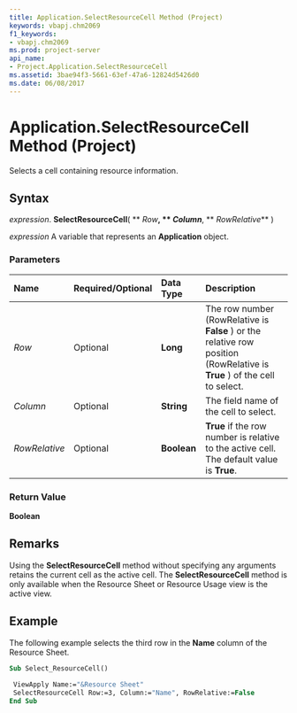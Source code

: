 ```yaml
---
title: Application.SelectResourceCell Method (Project)
keywords: vbapj.chm2069
f1_keywords:
- vbapj.chm2069
ms.prod: project-server
api_name:
- Project.Application.SelectResourceCell
ms.assetid: 3bae94f3-5661-63ef-47a6-12824d5426d0
ms.date: 06/08/2017
---
```



# Application.SelectResourceCell Method (Project)

Selects a cell containing resource information.


## Syntax

 _expression_. **SelectResourceCell**( ** _Row_**, ** _Column_**, ** _RowRelative_** )

 _expression_ A variable that represents an **Application** object.


### Parameters



|**Name**|**Required/Optional**|**Data Type**|**Description**|
|:-----|:-----|:-----|:-----|
| _Row_|Optional|**Long**|The row number (RowRelative is  **False** ) or the relative row position (RowRelative is **True** ) of the cell to select.|
| _Column_|Optional|**String**|The field name of the cell to select.|
| _RowRelative_|Optional|**Boolean**|**True** if the row number is relative to the active cell. The default value is **True**.|

### Return Value

 **Boolean**


## Remarks

Using the  **SelectResourceCell** method without specifying any arguments retains the current cell as the active cell. The **SelectResourceCell** method is only available when the Resource Sheet or Resource Usage view is the active view.


## Example

The following example selects the third row in the  **Name** column of the Resource Sheet.


```vb
Sub Select_ResourceCell() 
 
 ViewApply Name:="&Resource Sheet" 
 SelectResourceCell Row:=3, Column:="Name", RowRelative:=False 
End Sub
```


